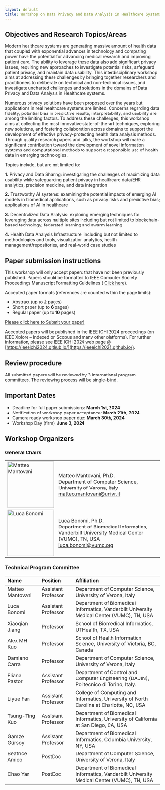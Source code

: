 ```yaml
---
layout: default
title: Workshop on Data Privacy and Data Analysis in Healthcare Systems
---
```



## Objectives and Research Topics/Areas

<div class="jt"> 

Modern healthcare systems are generating massive amount of health data that coupled with exponential advances in technology and computing power have the potential for advancing medical research and improving patient care.  The ability to leverage these data also add significant privacy issues, requiring new approaches to investigate potential risks, safeguard patient privacy, and maintain data usability. This interdisciplinary workshop aims at addressing these challenges by bringing together researchers and practitioners to deliberate on technical and non-technical issues, and investigate uncharted challenges and solutions in the domains of Data Privacy and Data Analysis in Healthcare systems.

Numerous privacy solutions have been proposed over the years but applications in real healthcare systems are limited.  Concerns regarding data fidelity, potential bias in predictive results, interpretability, and usability are among the limiting factors. To address these challenges, this workshop aims at collecting the most innovative state-of-the-art techniques, exploring new solutions, and fostering collaboration across domains to support the development of effective privacy-protecting health data analysis methods.  Through quality research papers and talks, the workshop will make a significant contribution toward the  development of novel information systems and computational methods to support a responsible use of health data in emerging technologies. 

</div>

Topics include, but are not limited to:

**1.** Privacy and Data Sharing: investigating the challenges of maximizing data usability while safeguarding patient privacy in healthcare data/EHR analytics, precision medicine, and data integration

**2.** Trustworthy AI systems: examining the potential impacts of emerging AI models in biomedical applications, such as privacy risks and predictive bias; applications of AI in healthcare

**3.** Decentralized Data Analysis: exploring emerging techniques for leveraging data across multiple sites including but not limited to blockchain-based technology, federated learning and swarm learning

**4.** Health Data Analysis Infrastructure: including but not limited to methodologies and tools, visualization analytics, health management/repositories, and real-world  case studies



## Paper submission instructions

This workshop will only accept papers that have not been previously published.
Papers should be formatted to IEEE Computer Society Proceedings Manuscript Formatting Guidelines ( [Click here](https://www.ieee.org/conferences/publishing/templates.html)).

Accepted paper formats (references are counted within the page limits):

* Abstract (up to **2** pages)
* Short paper (up to **6** pages)
* Regular paper (up to **10** pages)

[Please click here to Submit your paper!](https://easychair.org/conferences/?conf=ieeeichi2024)

Accepted papers will be published in the IEEE ICHI 2024 proceedings (on IEEE Xplore – Indexed on Scopus and many other platforms). For further information, please see IEEE ICHI 2024 web page @ [https://ieeeichi2024.github.io/](https://ieeeichi2024.github.io/).

## Review procedure

All submitted papers will be reviewed by 3 international program committees. 
The reviewing process will be single-blind.

## Important Dates

* Deadline for full paper submissions: **March 1st, 2024**
* Notification of workshop paper acceptance: **March 21th, 2024**
* Camera ready workshop paper due: **March 30th, 2024**
* Workshop Day (firm): **June 3, 2024**

## Workshop Organizers

### General Chairs

<table class="tg">
<tbody>
  <tr>
    <td class="tg-0lax"><img src="https://www.di.univr.it/documenti//Persona/foto/foto765713.jpg" alt="Matteo Mantovani" width="150"></td>
    <td class="pad tg-0lax tg-cly1">Matteo Mantovani, Ph.D.<br>Department of Computer Science, University of Verona, Italy<br><a href="mailto:matteo.mantovani@univr.it">matteo.mantovani@univr.it</a> <br>  </td>
  </tr>
  <tr>
    <td class="tg-0lax toppp"><img src="https://www.vumc.org/dbmi/sites/default/files/people/headshots-LB-small.jpg" alt="Luca Bonomi" width="150"></td>
    <td class="pad tg-0lax tg-cly1">Luca Bonomi, Ph.D.<br>
Department of Biomedical Informatics, Vanderbilt University Medical Center (VUMC), TN, USA<br>
<a href="mailto:luca.bonomi@vumc.org">luca.bonomi@vumc.org</a></td>
  </tr>
</tbody>
</table>
  
### Technical Program Committee

| Name              | Position              | Affiliation                                                                                |
|:------------------|:----------------------|:-------------------------------------------------------------------------------------------|
| Matteo Mantovani	| Assistant Professor	| Department of Computer Science, University of Verona, Italy                                |
| Luca Bonomi	    | Assistant Professor	| Department of Biomedical Informatics, Vanderbilt University Medical Center (VUMC), TN, USA |
| Xiaoqian Jiang	| Professor	            | School of Biomedical Informatics, UTHealth, TX, USA	                                     |
| Alex MH Kuo	    | Professor	            | School of Health Information Science, University of Victoria, BC, Canada                   |
| Damiano Carra	    | Professor	            | Department of Computer Science, University of Verona, Italy 	                             |
| Eliana Pastor	    | Assistant Professor	| Department of Control and Computer Engineering (DAUIN), Politecnico di Torino, Italy.	     |
| Liyue Fan	        | Assistant Professor	| College of Computing and Informatics, University of North Carolina at Charlotte, NC, USA	 |
| Tsung-Ting Kuo	| Assistant Professor	| Department of Biomedical Informatics, University of California at San Diego, CA, USA	     |
| Gamze Gürsoy	    | Assistant Professor	| Department of Biomedical Informatics, Columbia University, NY, USA	                     |
| Beatrice Amico	| PostDoc	            | Department of Computer Science, University of Verona, Italy	                             |
| Chao Yan	        | PostDoc	            | Department of Biomedical Informatics, Vanderbilt University Medical Center (VUMC), TN, USA |